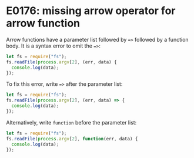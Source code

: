 # E0176: missing arrow operator for arrow function

Arrow functions have a parameter list followed by `=>` followed by a function
body. It is a syntax error to omit the `=>`:

```javascript
let fs = require("fs");
fs.readFile(process.argv[2], (err, data) {
  console.log(data);
});
```

To fix this error, write `=>` after the parameter list:

```javascript
let fs = require("fs");
fs.readFile(process.argv[2], (err, data) => {
  console.log(data);
});
```

Alternatively, write `function` before the parameter list:

```javascript
let fs = require("fs");
fs.readFile(process.argv[2], function(err, data) {
  console.log(data);
});
```
